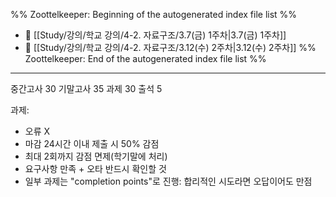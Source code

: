 %% Zoottelkeeper: Beginning of the autogenerated index file list  %%
- 📄 [[Study/강의/학교 강의/4-2. 자료구조/3.7(금) 1주차|3.7(금) 1주차]]
- 📄 [[Study/강의/학교 강의/4-2. 자료구조/3.12(수) 2주차|3.12(수) 2주차]]
%% Zoottelkeeper: End of the autogenerated index file list  %%

---

중간고사 30
기말고사 35
과제 30
출석 5

과제:
* 오류 X
* 마감 24시간 이내 제출 시 50% 감점
* 최대 2회까지 감점 면제(학기말에 처리)
* 요구사항 만족 + 오타 반드시 확인할 것
* 일부 과제는 "completion points"로 진행: 합리적인 시도라면 오답이어도 만점